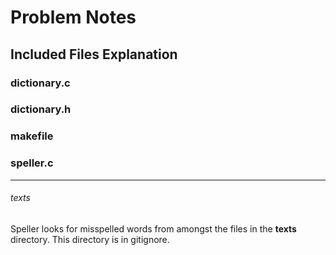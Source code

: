 # Problem Notes

## Included Files Explanation

### dictionary.c

### dictionary.h

### makefile

### speller.c

---

###### texts

Speller looks for misspelled words from amongst the files in the **texts** directory. This directory is in gitignore.